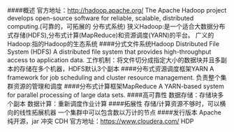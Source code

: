 ####概述
官方地址：http://hadoop.apache.org/
The Apache Hadoop project develops open-source software for reliable, scalable, distributed computing.(可靠的，可拓展的 分布式系统)
狭义Hadoop:是一个适合大数据分布式存储(HDFS),分布式计算(MapReduce)和资源调度(YARN)的平台。
广义的Hadoop:指的Hadoop的生态系统
####分式文件系统Hadoop Distributed File System (HDFS)
 A distributed file system that provides high-throughput access to application data.
工作机制：将文件切分成指定大小的数据块并且多副本的存储在多个机器，HDFS默认3个副本
####分布式资源调度框架YARN
 A framework for job scheduling and cluster resource management.
负责整个集群资源的管理和调度
####分布式计算框架MapReduce
A YARN-based system for parallel processing of large data sets.
####高可靠性
数据存储：存储块多个副本
数据计算：重新调度作业计算
####拓展性
存储/计算资源不够时，可以横向的线性拓展机器
一个集群中可以包含数以万计的节点
####发行版本
Apache 纯开源，jar 冲突
CDH 
官方地址：https://www.cloudera.com/
HDP

